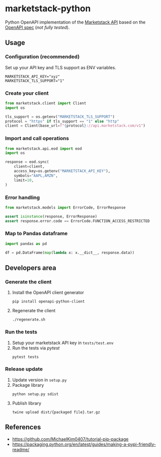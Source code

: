 # marketstack-python
Python OpenAPI implementation of the [Marketstack API](https://marketstack.com/documentation) based on the [OpenAPI spec](https://github.com/mreiche/marketstack-openapi) (*not fully tested*).

## Usage

### Configuration (recommended)
Set up your API key and TLS support as ENV variables.
```shell
MARKETSTACK_API_KEY="xyz"
MARKETSTACK_TLS_SUPPORT="1"
```

### Create your client

```python
from marketstack.client import Client
import os

tls_support = os.getenv("MARKETSTACK_TLS_SUPPORT")
protocol = "https" if tls_support == "1" else "http"
client = Client(base_url=f"{protocol}://api.marketstack.com/v1")
```

### Import and call operations
```python
from marketstack.api.eod import eod
import os

response = eod.sync(
    client=client,
    access_key=os.getenv("MARKETSTACK_API_KEY"),
    symbols="AAPL,AMZN",
    limit=10,
)
```

### Error handling
```python
from marketstack.models import ErrorCode, ErrorResponse

assert isinstance(response, ErrorResponse)
assert response.error.code == ErrorCode.FUNCTION_ACCESS_RESTRICTED
```

### Map to Pandas dataframe
```python
import pandas as pd

df = pd.DataFrame(map(lambda x: x.__dict__, response.data))
```

## Developers area

### Generate the client
1. Install the OpenAPI client generator
   ```shell
   pip install openapi-python-client
   ```
2. Regenerate the client
   ```shell
   ./regenerate.sh
   ```

### Run the tests

1. Setup your marketstack API key in `tests/test.env`
2. Run the tests via *pytest*
   ```shell
   pytest tests
   ```

### Release update
1. Update version in `setup.py`
2. Package library
    ```shell
    python setup.py sdist
    ```
3. Publish library
    ```shell
    twine upload dist/{packaged file}.tar.gz
    ```

## References

- https://github.com/MichaelKim0407/tutorial-pip-package
- https://packaging.python.org/en/latest/guides/making-a-pypi-friendly-readme/
